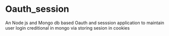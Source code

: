 # Oauth_session
 An Node js and Mongo db based Oauth and sesssion application to maintain user login creditional in mongo via storing sesion in cookies
